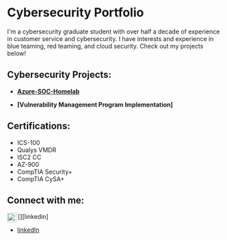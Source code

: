 <!--
**horeacio/horeacio** is a ✨ _special_ ✨ repository because its `README.md` (this file) appears on your GitHub profile.

Here are some ideas to get you started:

- 🔭 I’m currently working on ...
- 🌱 I’m currently learning ...
- 👯 I’m looking to collaborate on ...
- 🤔 I’m looking for help with ...
- 💬 Ask me about ...
- 📫 How to reach me: ...
- 😄 Pronouns: ...
- ⚡ Fun fact: ...

-->
<h1>Cybersecurity Portfolio</h1>

I'm a cybersecurity graduate student with over half a decade of experience in customer service and cybersecurity.
I have interests and experience in blue teaming, red teaming, and cloud security. Check out my projects below!

<h2>Cybersecurity Projects:</h2>

- **[Azure-SOC-Homelab](https://github.com/horacioxf/Azure-SOC-Homelab)**

- **[Vulnerability Management Program Implementation]**
<!-- **[Programmatic Vulnerability Remediations (PowerShell and BASH)]**
- **[Threat Hunting Scenario (Tor Browser Usage)]**
  
<!-- <h2>Data Mining Projects:</h2>

- [AdaBoost Demonstration](https://github.com/horeacio/AdaBoost)

- [Decision Tree Demonstration](https://github.com/horeacio/Decision-Tree)

- [K-Nearest Neighbors Demonstration](https://github.com/horeacio/K-Nearest-Neighbors)

- [Naive Bayesian Classification Demonstration](https://github.com/horeacio/Naive-Bayesian-Classification)

- [Support Vector Machines Demonstration](https://github.com/horeacio/Support-Vector-Machines)
-->
<h2>Certifications:</h2>

- ICS-100
- Qualys VMDR
- ISC2 CC
- AZ-900
- CompTIA Security+
- CompTIA CySA+



<h2>Connect with me:</h2>

[<img align="left" alt="Horacio | LinkedIn" width="22px" src="https://cdn.jsdelivr.net/npm/simple-icons@v3/icons/linkedin.svg" />][linkedin]
- [linkedIn](www.linkedin.com/in/horacio-flores-19599121b)


